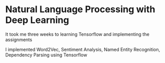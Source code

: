 #  Natural Language Processing with Deep Learning

It took me three weeks to learning Tensorflow and implementing the assignments

I implemented Word2Vec, Sentiment Analysis, Named Entity Recognition, Dependency Parsing using Tensorflow
